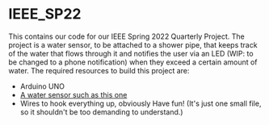 # IEEE_SP22
This contains our code for our IEEE Spring 2022 Quarterly Project. The project is a water sensor, to be attached to a shower pipe, that keeps track of the water that flows through it and notifies the user via an LED (WIP: to be changed to a phone notification) when they exceed a certain amount of water. The required resources to build this project are:
- Arduino UNO
- [A water sensor such as this one](https://www.amazon.com/DIGITEN-Sensor-Switch-Flowmeter-Counter/dp/B00VKATCRQ/ref=sr_1_1?crid=2CMKTZATOVN8L&keywords=g1%2F2+water+sensor&qid=1652067755&sprefix=g1%2F2+water+sensor%2Caps%2C125&sr=8-1)
- Wires to hook everything up, obviously
Have fun! (It's just one small file, so it shouldn't be too demanding to understand.)